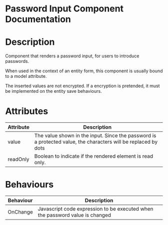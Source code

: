 # Password Input Component Documentation

# Description

Component that renders a password input, for users to introduce passwords.

When used in the context of an entity form, this component is usually bound to a model attribute.

The inserted values are not encrypted. If a encryption is pretended, it must be implemented on the entity save behaviours.

# Attributes

| Attribute | Description                                                                                                    |
| --------- | -------------------------------------------------------------------------------------------------------------- |
| value     | The value shown in the input. Since the password is a protected value, the characters will be replaced by dots |
| readOnly  | Boolean to indicate if the rendered element is read only.                                                      |

# Behaviours

| Behaviour | Description                                                                  |
| --------- | ---------------------------------------------------------------------------- |
| OnChange  | Javascript code expression to be executed when the password value is changed |
